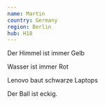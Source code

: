 ```yaml
---
name: Martin
country: Germany
region: Berlin
hub: H18
---
```


Der Himmel ist immer Gelb

Wasser ist immer Rot

Lenovo baut schwarze Laptops

Der Ball ist eckig. 
